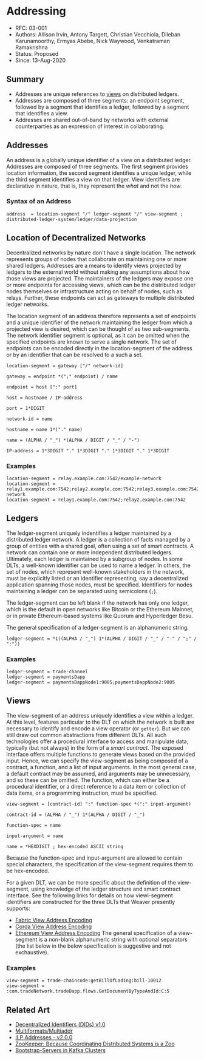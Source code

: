 <!--
 Copyright IBM Corp. All Rights Reserved.

 SPDX-License-Identifier: CC-BY-4.0
 -->
# Addressing

- RFC: 03-001
- Authors: Allison Irvin, Antony Targett, Christian Vecchiola, Dileban Karunamoorthy, Ermyas Abebe, Nick Waywood, Venkatraman Ramakrishna
- Status: Proposed
- Since: 13-Aug-2020


## Summary

* Addresses are unique references to [views](../models/views.md) on distributed ledgers.
* Addresses are composed of three segments: an endpoint segment, followed by a segment that identifies a ledger, followed by a segment that identifies a view.
* Addresses are shared out-of-band by networks with external counterparties as an expression of interest in collaborating.

## Addresses

An address is a globally unique identifier of a view on a distributed ledger. Addresses are composed of three segments. The first segment provides location information, the second segment identifies a unique ledger, while the third segment identifies a view on that ledger. View identifiers are declarative in nature, that is, they represent the *what* and not the *how*.

### Syntax of an Address

```
address  = location-segment "/" ledger-segment "/" view-segment ; distributed-ledger-system/ledger/data-projection
```

## Location of Decentralized Networks

Decentralized networks by nature don't have a single location. The network represents groups of nodes that collaborate on maintaining one or more shared ledgers. Addresses are a means to identify views projected by ledgers to the external world without making any assumptions about how those views are projected. The maintainers of the ledgers may expose one or more endpoints for accessing views, which can be the distributed ledger nodes themselves or infrastructure acting on behalf of nodes, such as relays. Further, these endpoints can act as gateways to multiple distributed ledger networks.

The location segment of an address therefore represents a set of endpoints and a unique identifier of the network maintaining the ledger from which a projected view is desired, which can be thought of as two sub-segments. The network identifier segment is optional, as it can be omitted when the specified endpoints are known to serve a single network. The set of endpoints can be encoded directly in the location-segment of the address or by an identifier that can be resolved to a such a set.

```
location-segment = gateway ["/" network-id]

gateway = endpoint *(";" endpoint) / name

endpoint = host [":" port]

host = hostname / IP-address

port = 1*DIGIT

network-id = name

hostname = name 1*("." name)

name = (ALPHA / "_") *(ALPHA / DIGIT / "_" / "-")

IP-address = 1*3DIGIT "." 1*3DIGIT "." 1*3DIGIT "." 1*3DIGIT
```

### Examples

```
location-segment = relay.example.com:7542/example-network
location-segment = relay1.example.com:7542;relay2.example.com:7542;relay3.example.com:7542/example-network
location-segment = relay1.example.com:7542;relay2.example.com:7542
```

## Ledgers

The ledger-segment uniquely indentifies a ledger maintained by a distributed ledger network. A ledger is a collection of facts managed by a group of entities with a shared goal, often using a set of smart contracts. A network can contain one or more independent distributed ledgers. Ultimately, each ledger is maintained by a subgroup of nodes. In some DLTs, a well-known identifier can be used to name a ledger. In others, the set of nodes, which represent well-known stakeholders in the network, must be explicitly listed or an identifier representing, say a decentralized application spanning those nodes, must be specified. Identifiers for nodes maintaining a ledger can be separated using semicolons (`;`).

The ledger-segment can be left blank if the network has only one ledger, which is the default in open networks like Bitcoin or the Ethereum Mainnet, or in private Ethereum-based systems like Quorum and Hyperledger Besu.

The general specification of a ledger-segment is an alphanumeric string.

```
ledger-segment = *1((ALPHA / "_") 1*(ALPHA / DIGIT / "_" / "-" / ";" / ":"))
```

### Examples

```
ledger-segment = trade-channel
ledger-segment = paymentsDapp
ledger-segment = paymentsDappNode1:9005;paymentsDappNode2:9005
```

## Views

The view-segment of an address uniquely identifies a view within a ledger. At this level, features particular to the DLT on which the network is built are necessary to identify and encode a view operator (or `getter`). But we can still draw out common abstractions from different DLTs. All such technologies offer a procedural interface to access and manipulate data, typically (but not always) in the form of a _smart contract_. The exposed interface offers multiple functions to generate views based on the provided input. Hence, we can specify the view-segment as being composed of a contract, a function, and a list of input arguments. In the most general case, a default contract may be assumed, and arguments may be unnecessary, and so these can be omitted. The function, which can either be a procedural identifier, or a direct reference to a data item or collection of data items, or a programming instruction, must be specified.

```
view-segment = [contract-id] ":" function-spec *(":" input-argument)

contract-id = (ALPHA / "_") 1*(ALPHA / DIGIT / "_")

function-spec = name

input-argument = name

name = *HEXDIGIT ; hex-encoded ASCII string
```

Because the function-spec and input-argument are allowed to contain special characters, the specification of the view-segment requires them to be hex-encoded.

For a given DLT, we can be more specific about the definition of the view-segment, using knowledge of the ledger structure and smart contract interface. See the following links for details on how viewi-segment identifiers are constructed for the three DLTs that Weaver presently supports:
* [Fabric View Address Encoding](./fabric.md)
* [Corda View Address Encoding](./corda.md)
* [Ethereum View Address Encoding](./ethereum.md)
The general specification of a view-segment is a non-blank alphanumeric string with optional separators (the list below in the below specification is suggestive and not exchaustive).

### Examples

```
view-segment = trade-chaincode:getBillOfLading:bill-10012
view-segment = :com.tradeNetwork.tradeDapp.flows.GetDocumentByTypeAndId:C:5
```

## Related Art

* [Decentralized Identifiers (DIDs) v1.0](https://w3c.github.io/did-core/)
* [Multiformats/Multiaddr](https://multiformats.io/multiaddr/)
* [ILP Addresses - v2.0.0](https://interledger.org/rfcs/0015-ilp-addresses/)
* [ZooKeeper: Because Coordinating Distributed Systems is a Zoo](https://zookeeper.apache.org/doc/r3.6.1/zookeeperProgrammers.html)
* [Bootstrap-Servers in Kafka Clusters](https://kafka.apache.org/documentation/#bootstrap.servers/)
